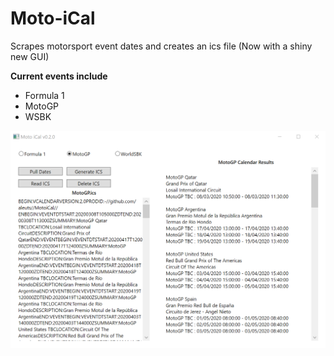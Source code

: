 # Moto-iCal

Scrapes motorsport event dates and creates an ics file (Now with a shiny new GUI)

**Current events include**

- Formula 1
- MotoGP
- WSBK

![](Images/Moto_iCal.png)